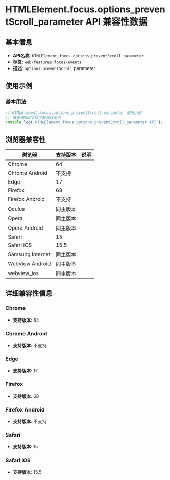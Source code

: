 # HTMLElement.focus.options_preventScroll_parameter API 兼容性数据

## 基本信息

- **API名称**: `HTMLElement.focus.options_preventScroll_parameter`
- **标签**: `web-features:focus-events`
- **描述**: `options.preventScroll` parameter

## 使用示例

### 基本用法

```javascript
// HTMLElement.focus.options_preventScroll_parameter 使用示例
// 请查阅MDN文档了解具体用法
console.log('HTMLElement.focus.options_preventScroll_parameter API');
```

## 浏览器兼容性

| 浏览器 | 支持版本 | 说明 |
|--------|----------|------|
| Chrome | 64 |  |
| Chrome Android | 不支持 |  |
| Edge | 17 |  |
| Firefox | 68 |  |
| Firefox Android | 不支持 |  |
| Oculus | 同主版本 |  |
| Opera | 同主版本 |  |
| Opera Android | 同主版本 |  |
| Safari | 15 |  |
| Safari iOS | 15.5 |  |
| Samsung Internet | 同主版本 |  |
| WebView Android | 同主版本 |  |
| webview_ios | 同主版本 |  |

## 详细兼容性信息

### Chrome

- **支持版本**: 64

### Chrome Android

- **支持版本**: 不支持

### Edge

- **支持版本**: 17

### Firefox

- **支持版本**: 68

### Firefox Android

- **支持版本**: 不支持

### Safari

- **支持版本**: 15

### Safari iOS

- **支持版本**: 15.5

